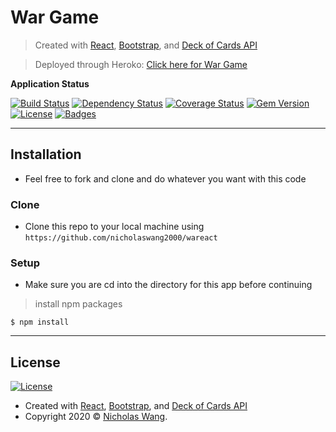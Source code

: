 # War Game

> Created with <a href="https://reactjs.org/" target="_blank">React</a>, <a href="https://getbootstrap.com/" target="_blank">Bootstrap</a>, and <a href="https://deckofcardsapi.com/" target="_blank">Deck of Cards API</a>

> Deployed through Heroko: <a href="https://stormy-tor-76901.herokuapp.com/" target="_blank">Click here for War Game</a>

**Application Status**

[![Build Status](http://img.shields.io/travis/badges/badgerbadgerbadger.svg?style=flat-square)](https://travis-ci.org/badges/badgerbadgerbadger) [![Dependency Status](http://img.shields.io/gemnasium/badges/badgerbadgerbadger.svg?style=flat-square)](https://gemnasium.com/badges/badgerbadgerbadger) [![Coverage Status](http://img.shields.io/coveralls/badges/badgerbadgerbadger.svg?style=flat-square)](https://coveralls.io/r/badges/badgerbadgerbadger) [![Gem Version](http://img.shields.io/gem/v/badgerbadgerbadger.svg?style=flat-square)](https://rubygems.org/gems/badgerbadgerbadger) [![License](http://img.shields.io/:license-NickWang-blue.svg?style=flat-square)](http://badges.mit-license.org) [![Badges](http://img.shields.io/:badges-1/1-ff6799.svg?style=flat-square)](https://github.com/badges/badgerbadgerbadger)

---

## Installation

- Feel free to fork and clone and do whatever you want with this code

### Clone

- Clone this repo to your local machine using `https://github.com/nicholaswang2000/wareact`

### Setup

- Make sure you are cd into the directory for this app before continuing

>  install npm packages

```shell
$ npm install
```

---

## License

[![License](http://img.shields.io/:license-NickWang-blue.svg?style=flat-square)](http://badges.mit-license.org)

- Created with <a href="https://reactjs.org/" target="_blank">React</a>, <a href="https://getbootstrap.com/" target="_blank">Bootstrap</a>, and <a href="https://deckofcardsapi.com/" target="_blank">Deck of Cards API</a>
- Copyright 2020 © <a href="https://github.com/nicholaswang2000?tab=repositories" target="_blank">Nicholas Wang</a>.
